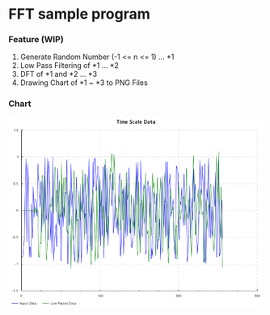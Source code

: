 # FFT sample program

### Feature (WIP)

1. Generate Random Number (-1 <= n <= 1) ... *1
1. Low Pass Filtering of *1 ... *2
1. DFT of *1 and *2 ... *3
1. Drawing Chart of *1 ~ *3 to PNG Files

### Chart

![Time Scale Chart](01_time_scale.png)


